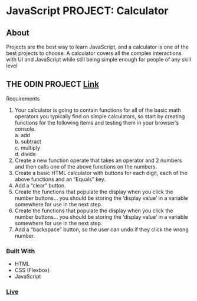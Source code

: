 # JavaScript PROJECT: Calculator
## About
Projects are the best way to learn JavaScript, and a calculator is one of the best projects to choose. A calculator covers all the complex interactions with UI and JavaScript while still being simple enough for people of any skill level<br>
## THE ODIN PROJECT [Link](https://www.theodinproject.com/lessons/foundations-calculator)<br>
Requirements
1. Your calculator is going to contain functions for all of the basic math operators you typically find on simple calculators, so start by creating functions for the following items and testing them in your browser’s console.<br>
a. add <br>
b. subtract <br>
c. multiply <br>
d. divide <br>
2. Create a new function operate that takes an operator and 2 numbers and then calls one of the above functions on the numbers.
3. Create a basic HTML calculator with buttons for each digit, each of the above functions and an “Equals” key.
4. Add a “clear” button.
5. Create the functions that populate the display when you click the number buttons… you should be storing the ‘display value’ in a variable somewhere for use in the next step.
6. Create the functions that populate the display when you click the number buttons… you should be storing the ‘display value’ in a variable somewhere for use in the next step.
7. Add a “backspace” button, so the user can undo if they click the wrong number.
### Built With
- HTML <br>
- CSS (Flexbox) <br>
- JavaScript<br>

### [Live](https://artanmerko.github.io/calculator/)
